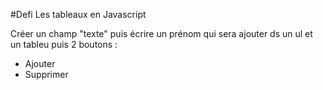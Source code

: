 #Defi Les tableaux en Javascript

Créer un champ "texte" puis écrire un prénom qui sera ajouter ds un ul et un tableu puis 2 boutons : 
 * Ajouter
 * Supprimer